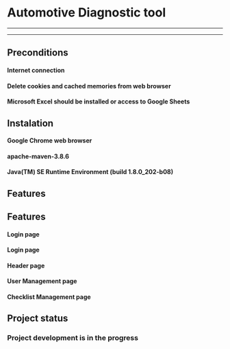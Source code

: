# Automotive Diagnostic tool
***
***
## Preconditions
#### Internet connection ####
#### Delete cookies and cached memories from web browser ####
#### Microsoft Excel should be installed or access to Google Sheets ###


## Instalation

#### Google Chrome web browser ####
#### apache-maven-3.8.6 ####
#### Java(TM) SE Runtime Environment (build 1.8.0_202-b08) ####
## Features
## Features

#### Login page ####
#### Login page ####
#### Header page ####
#### User Management page ####
#### Checklist Management page ####
## Project status

### Project development is in the progress


